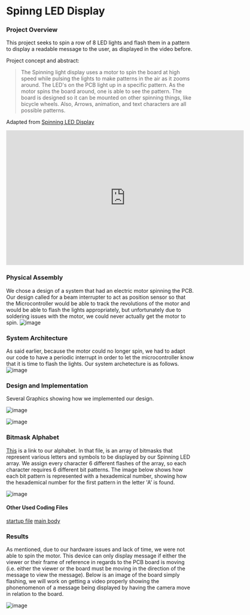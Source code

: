# Spinng LED Display

### Project Overview
This project seeks to spin a row of 8 LED lights and flash them in a pattern to display a readable message to the user, as displayed in the video before.

Project concept and abstract:
> The Spinning light display uses a motor to spin the board at high speed while pulsing the lights to make patterns in the air as it zooms around. The LED's on the PCB light up in a specific pattern. As the motor spins the board around, one is able to see the pattern. The board is designed so it can be mounted on other spinning things, like bicycle wheels. Also, Arrows, animation, and text characters are all possible patterns.

Adapted from [Spinning LED Display](https://www.instructables.com/Spinning-LED-Display/)

<iframe width="635" height="360" src="https://www.youtube.com/embed/Sob4olFqeOM" title="YouTube video player" frameborder="0" allow="accelerometer; autoplay; clipboard-write; encrypted-media; gyroscope; picture-in-picture" allowfullscreen></iframe>

### Physical Assembly
We chose a design of a system that had an electric motor spinning the PCB. Our design called for a beam interrupter to act as position sensor so that the Microcontroller would be able to track the revolutions of the motor and would be able to flash the lights appropriately, but unfortunately due to soldering issues with the motor, we could never actually get the motor to spin. 
![image](https://user-images.githubusercontent.com/39937655/146619437-accb797b-7b3c-4058-ba77-35a9d456f658.png)

### System Architecture
As said earlier, because the motor could no longer spin, we had to adapt our code to have a periodic interrupt in order to let the microcontroller know that it is time to flash the lights. Our system archetecture is as follows.
![image](https://user-images.githubusercontent.com/39937655/146622184-883a387b-da37-4b66-a7bc-dc8df06357aa.png)

### Design and Implementation
Several Graphics showing how we implemented our design.

![image](https://user-images.githubusercontent.com/39937655/146622295-12ceabd5-6fa7-4c6a-bb85-37d3d096883f.png)

![image](https://user-images.githubusercontent.com/39937655/146622342-82ed54ae-1e30-4268-9dd9-81aef6721d40.png)

### Bitmask Alphabet
[This](font.h) is a link to our alphabet. In that file, is an array of bitmasks that represent various letters and symbols to be displayed by our Spinning LED array. We assign every character 6 different flashes of the array, so each character requires 6 different bit patterns. The image below shows how each bit pattern is represented with a hexademical number, showing how the hexademical number for the first pattern in the letter 'A' is found.

![image](https://user-images.githubusercontent.com/39937655/146619547-390835c1-8dae-44d9-abd4-b2cbf27592a9.png)

#### Other Used Coding Files
[startup file](startup_rvmdk.S)
[main body](Spinning_Led.c)

### Results
As mentioned, due to our hardware issues and lack of time, we were not able to spin the motor. This device can only display message if either the viewer or their frame of reference in regards to the PCB board is moving (i.e. either the viewer or the board must be moving in the direction of the message to view the message). Below is an image of the board simply flashing, we will work on getting a video properly showing the phonenomenon of a message being displayed by having the camera move in relation to the board.

![image](https://user-images.githubusercontent.com/39937655/146622619-8db450b5-a5d0-4420-93da-f7a9379ba91d.png)
